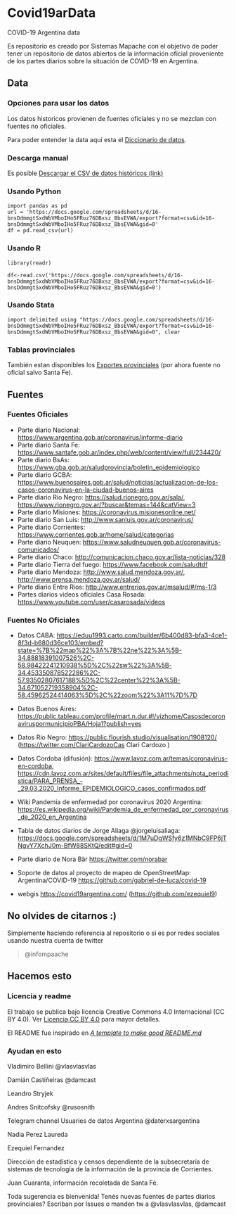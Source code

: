 # Covid19arData
COVID-19 Argentina data

Es repositorio es creado por Sistemas Mapache con el objetivo de poder tener un repositorio de datos abiertos de la información oficial proveniente de los partes diarios sobre la situación de COVID-19 en Argentina.

## Data


### Opciones para usar los datos

Los datos historicos provienen de fuentes oficiales y no se mezclan con fuentes no oficiales.

Para poder entender la data aquí esta el [Diccionario de datos](diccionariodatos.md).

### Descarga manual

Es posible [Descargar el CSV de datos históricos (link)](https://docs.google.com/spreadsheets/d/16-bnsDdmmgtSxdWbVMboIHo5FRuz76DBxsz_BbsEVWA/export?format=csv&id=16-bnsDdmmgtSxdWbVMboIHo5FRuz76DBxsz_BbsEVWA&gid=0)

### Usando Python

```
import pandas as pd
url = 'https://docs.google.com/spreadsheets/d/16-bnsDdmmgtSxdWbVMboIHo5FRuz76DBxsz_BbsEVWA/export?format=csv&id=16-bnsDdmmgtSxdWbVMboIHo5FRuz76DBxsz_BbsEVWA&gid=0'
df = pd.read_csv(url)
```

### Usando R

```
library(readr)

df<-read.csv('https://docs.google.com/spreadsheets/d/16-bnsDdmmgtSxdWbVMboIHo5FRuz76DBxsz_BbsEVWA/export?format=csv&id=16-bnsDdmmgtSxdWbVMboIHo5FRuz76DBxsz_BbsEVWA&gid=0')
```


### Usando Stata

```
import delimited using "https://docs.google.com/spreadsheets/d/16-bnsDdmmgtSxdWbVMboIHo5FRuz76DBxsz_BbsEVWA/export?format=csv&id=16-bnsDdmmgtSxdWbVMboIHo5FRuz76DBxsz_BbsEVWA&gid=0", clear
```

### Tablas provinciales

También estan disponibles los [Exportes provinciales](exports/) (por ahora fuente no oficial salvo Santa Fe).

## Fuentes 

### Fuentes Oficiales
* Parte diario Nacional: https://www.argentina.gob.ar/coronavirus/informe-diario
* Parte diario Santa Fe: https://www.santafe.gob.ar/index.php/web/content/view/full/234420/
* Parte diario BsAs: https://www.gba.gob.ar/saludprovincia/boletin_epidemiologico
* Parte diario GCBA: https://www.buenosaires.gob.ar/salud/noticias/actualizacion-de-los-casos-coronavirus-en-la-ciudad-buenos-aires
* Parte diario Rio Negro: https://salud.rionegro.gov.ar/sala/, https://www.rionegro.gov.ar/?buscar&temas=144&catView=3
* Parte diario Misiones: https://coronavirus.misionesonline.net/
* Parte diario San Luis: http://www.sanluis.gov.ar/coronavirus/
* Parte diario Corrientes: https://www.corrientes.gob.ar/home/salud/categorias
* Parte diario Neuquen: https://www.saludneuquen.gob.ar/coronavirus-comunicados/
* Parte diario Chaco: http://comunicacion.chaco.gov.ar/lista-noticias/328
* Parte diario Tierra del fuego: https://www.facebook.com/saludtdf
* Parte diario Mendoza: http://www.salud.mendoza.gov.ar/, http://www.prensa.mendoza.gov.ar/salud/
* Parte diario Entre Rios: http://www.entrerios.gov.ar/msalud/#/ms-1/3
* Partes diarios videos oficiales Casa Rosada: https://www.youtube.com/user/casarosada/videos


### Fuentes No Oficiales 

* Datos CABA: https://eduu1993.carto.com/builder/6b400d83-bfa3-4ce1-8f3d-b680d36ce103/embed?state=%7B%22map%22%3A%7B%22ne%22%3A%5B-34.88818391007526%2C-58.98422241210938%5D%2C%22sw%22%3A%5B-34.453350878522286%2C-57.93502807617188%5D%2C%22center%22%3A%5B-34.671052719358904%2C-58.45962524414063%5D%2C%22zoom%22%3A11%7D%7D

* Datos Buenos Aires: https://public.tableau.com/profile/mart.n.dur.#!/vizhome/CasosdecoronaviruspormunicipioPBA/Hoja1?publish=yes

* Datos Rio Negro: https://public.flourish.studio/visualisation/1908120/ (https://twitter.com/ClariCardozoCas Clari Cardozo )

* Datos Cordoba (difusión): https://www.lavoz.com.ar/temas/coronavirus-en-cordoba, https://cdn.lavoz.com.ar/sites/default/files/file_attachments/nota_periodistica/PARA_PRENSA_-_29.03.2020_Informe_EPIDEMIOLOGICO_casos_confirmados.pdf

* Wiki Pandemia de enfermedad por coronavirus 2020 Argentina: https://es.wikipedia.org/wiki/Pandemia_de_enfermedad_por_coronavirus_de_2020_en_Argentina

* Tabla de datos diarios de Jorge Aliaga @jorgeluisaliaga: https://docs.google.com/spreadsheets/d/1M7uDgWSfy6z1MNbC9FP6jTNgvY7XchJ0m-BfW88SKtQ/edit#gid=0

* Parte diario de Nora Bär https://twitter.com/norabar

* Soporte de datos al proyecto de mapeo de OpenStreetMap: Argentina/COVID-19 https://github.com/gabriel-de-luca/covid-19 

* webgis https://covid19argentina.com/ (https://github.com/ezequiel9)


## No olvides de citarnos :)

Simplemente haciendo referencia al repositorio o si es por redes sociales usando nuestra cuenta de twitter 

> @infompaache

## Hacemos esto


### Licencia y readme

El trabajo se publica bajo licencia  Creative Commons 4.0 Internacional (CC BY 4.0).
Ver [Licencia CC BY 4.0](https://creativecommons.org/licenses/by/4.0/) para mayor detalles.

El README fue inspirado en [*A template to make good README.md*](https://gist.github.com/PurpleBooth/109311bb0361f32d87a2)


### Ayudan en esto

Vladimiro Bellini @vlasvlasvlas

Damián Castiñeiras @damcast

Leandro Stryjek

Andres Snitcofsky @rusosnith

Telegram channel Usuaries de datos Argentina @daterxsargentina

Nadia Perez Laureda

Ezequiel Fernandez 

Dirección de estadística y censos dependiente de la subsecretaría de sistemas de tecnología de la información de la provincia de Corrientes.

Juan Cuaranta, información recoletada de Santa Fé.

Toda sugerencia es bienvenida! Tenés nuevas fuentes de partes diarios provinciales? Escriban por Issues o manden tw a @vlasvlasvlas, @damcast
